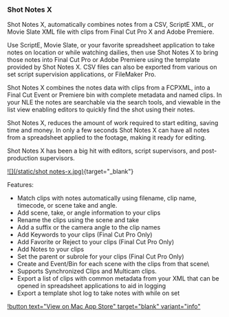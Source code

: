 ### Shot Notes X

Shot Notes X, automatically combines notes from a CSV, ScriptE XML, or Movie Slate XML file with clips from Final Cut Pro X and Adobe Premiere.

Use ScriptE, Movie Slate, or your favorite spreadsheet application to take notes on location or while watching dailies, then use Shot Notes X to bring those notes into Final Cut Pro or Adobe Premiere using the template provided by Shot Notes X. CSV files can also be exported from various on set script supervision applications, or FileMaker Pro.

Shot Notes X combines the notes data with clips from a FCPXML, into a Final Cut Event or Premiere bin with complete metadata and named clips. In your NLE the notes are searchable via the search tools, and viewable in the list view enabling editors to quickly find the shot using their notes.

Shot Notes X, reduces the amount of work required to start editing, saving time and money. In only a few seconds Shot Notes X can have all notes from a spreadsheet applied to the footage, making it ready for editing.

Shot Notes X has been a big hit with editors, script supervisors, and post-production supervisors.

[![](/static/shot notes-x.jpg)](https://www.youtube.com/watch?v=A1Diuxkf8E4){target="_blank"}

Features:

- Match clips with notes automatically using filename, clip name, timecode, or scene take and angle.
- Add scene, take, or angle information to your clips
- Rename the clips using the scene and take
- Add a suffix or the camera angle to the clip names
- Add Keywords to your clips (Final Cut Pro Only)
- Add Favorite or Reject to your clips (Final Cut Pro Only)
- Add Notes to your clips
- Set the parent or subrole for your clips (Final Cut Pro Only)
- Create and Event/Bin for each scene with the clips from that scene\
- Supports Synchronized Clips and Multicam clips.
- Export a list of clips with common metadata from your XML that can be opened in spreadsheet applications to aid in logging
- Export a template shot log to take notes with while on set

[!button text="View on Mac App Store" target="blank" variant="info"](https://apps.apple.com/us/app/shot-notes-x/id853468135?mt=12)
